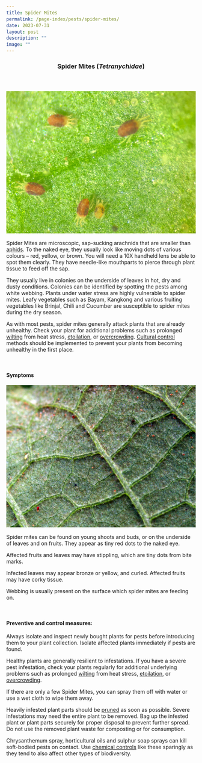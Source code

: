 ```yaml
---
title: Spider Mites
permalink: /page-index/pests/spider-mites/
date: 2023-07-31
layout: post
description: ""
image: ""
---
```

<header>
	<h3>Spider Mites (<em>Tetranychidae</em>)</h3>
</header>

<section>
	<img title="Spider mites as seen under a microscope. Photo by Plant Science and Health, NParks." src="/images/Biodiversity/spidermites%20(1)_plantscienceandhealth_nparks.jpg">
	<p>Spider Mites are microscopic, sap-sucking arachnids that are smaller than <a href="/page-index/pests/aphids/">aphids</a>. To the naked eye, they usually look like moving dots of various colours – red, yellow, or brown. You will need a 10X handheld lens be able to spot them clearly. They have needle-like mouthparts to pierce through plant tissue to feed off the sap.</p>
	<p>They usually live in colonies on the underside of leaves in hot, dry and dusty conditions. Colonies can be identified by spotting the pests among white webbing.  Plants under water stress are highly vulnerable to spider mites. Leafy vegetables such as Bayam, Kangkong and various fruiting vegetables like Brinjal, Chili and Cucumber are susceptible to spider mites during the dry season.</p>
		<p> As with most pests, spider mites generally attack plants that are already unhealthy. Check your plant for additional problems such as prolonged <a href="/page-index/plant-problems/wilting/">wilting</a> from heat stress,  <a href="/page-index/plant-problems/etiolation/">etoilation</a>, or <a href="/page-index/horticulture-techniques/plant-spacing/">overcrowding</a>.  <a href="/page-index/horticulture-techniques/pest-control/#cultural_control"> Cultural control</a> methods should be implemented to prevent your plants from becoming unhealthy in the first place. </p>
	<br>
</section>

<section>
	<h4>Symptoms</h4>
	<img title="Spider mites on a leaf. Photo by Victoria Lim." src="/images/Biodiversity/spider%20mites%20-%20solanum%20melongena%202victorialim.jpg">
		<p>Spider mites can be found on young shoots and buds, or on the underside of leaves and on fruits. They appear as tiny red dots to the naked eye.</p>
	<p>Affected fruits and leaves may have stippling, which are tiny dots from bite marks.</p>
		<p>Infected leaves may appear bronze or yellow, and curled. Affected fruits may have corky tissue.</p>
	<p>Webbing is usually present on the surface which spider mites are feeding on.</p>
	<br>
</section>

<section>
	<h4>Preventive and control measures:</h4>
	<p>Always isolate and inspect newly bought plants for pests before introducing them to your plant collection. Isolate affected plants immediately if pests are found.</p>
	<p>Healthy plants are generally resilient to infestations. If you have a severe pest infestation, check your plants regularly for additional underlying problems such as prolonged <a href="/page-index/plant-problems/wilting/">wilting</a> from heat stress,  <a href="/page-index/plant-problems/etiolation/">etoilation</a>, or <a href="/page-index/horticulture-techniques/plant-spacing/">overcrowding</a>.</p>
	<p>If there are only a few Spider Mites, you can spray them off with water or use a wet cloth to wipe them away.</p>
	<p>Heavily infested plant parts should be <a href="/page-index/horticulture-techniques/pruning/">pruned</a> as soon as possible. Severe infestations may need the entire plant to be removed. Bag up the infested plant or plant parts securely for proper disposal to prevent further spread. Do not use the removed plant waste for composting or for consumption.</p>
	<p>Chrysanthemum spray, horticultural oils and sulphur soap sprays can kill soft-bodied pests on contact. Use <a href="/page-index/horticulture-techniques/pest-control/#chemical_control">chemical controls</a> like these sparingly as they tend to also affect other types of biodiversity.</p>
	<br>
</section>